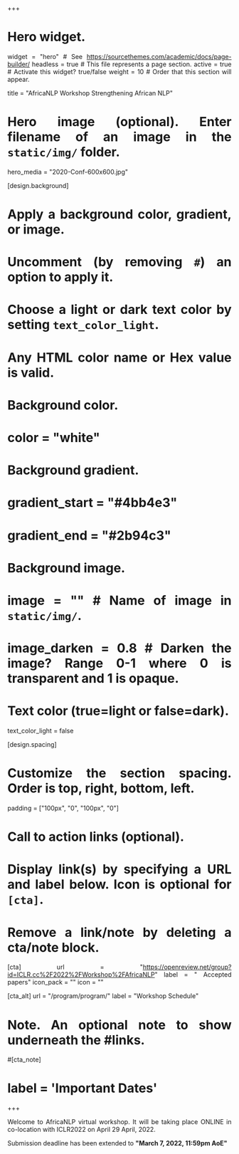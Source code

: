 +++
# Hero widget.
widget = "hero"  # See https://sourcethemes.com/academic/docs/page-builder/
headless = true  # This file represents a page section.
active = true  # Activate this widget? true/false
weight = 10  # Order that this section will appear.

title = "AfricaNLP Workshop Strengthening African NLP"


# Hero image (optional). Enter filename of an image in the `static/img/` folder.
hero_media = "2020-Conf-600x600.jpg"

[design.background]
  # Apply a background color, gradient, or image.
  #   Uncomment (by removing `#`) an option to apply it.
  #   Choose a light or dark text color by setting `text_color_light`.
  #   Any HTML color name or Hex value is valid.

  # Background color.
  # color = "white"
  
  # Background gradient.
  # gradient_start = "#4bb4e3"
  # gradient_end = "#2b94c3"
  
  # Background image.
  # image = ""  # Name of image in `static/img/`.
  # image_darken = 0.8  # Darken the image? Range 0-1 where 0 is transparent and 1 is opaque.

  # Text color (true=light or false=dark).
  text_color_light = false
  
[design.spacing]
  # Customize the section spacing. Order is top, right, bottom, left.
  padding = ["100px", "0", "100px", "0"]

# Call to action links (optional).
#   Display link(s) by specifying a URL and label below. Icon is optional for `[cta]`.
#   Remove a link/note by deleting a cta/note block.
[cta]
  url = "https://openreview.net/group?id=ICLR.cc%2F2022%2FWorkshop%2FAfricaNLP"
  label = " Accepted papers"
  icon_pack = ""
  icon = ""
  
  
[cta_alt]
  url = "/program/program/"
  label = "Workshop Schedule"
  

# Note. An optional note to show underneath the #links.
#[cta_note]
#  label = 'Important Dates'
+++


Welcome to AfricaNLP virtual workshop. It will be taking place ONLINE in co-location with ICLR2022 on April 29 April, 2022. 

Submission deadline has been extended to  **"March 7, 2022, 11:59pm AoE"**



<style>
body {
text-align: justify}
</style>


